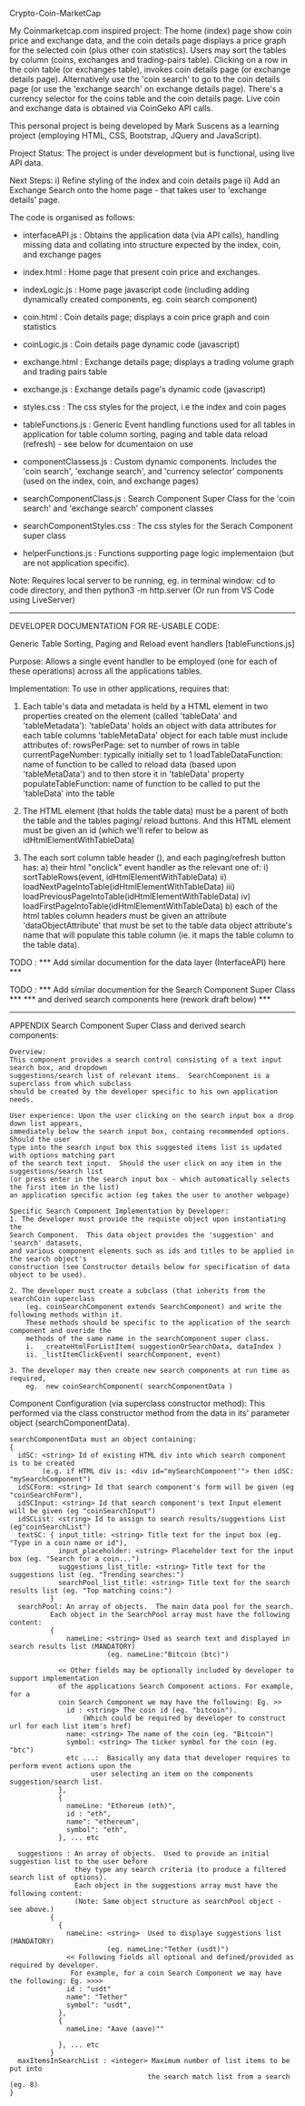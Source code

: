 Crypto-Coin-MarketCap

My Coinmarketcap.com inspired project:  The home (index) page show coin price and exchange data, and the coin details page displays a price graph for the selected coin
(plus other coin statistics).
Users may sort the tables by column (coins, exchanges and trading-pairs table).
Clicking on a row in the coin table (or exchanges table), invokes coin details page
(or exchange details page).  Alternatively use the 'coin search' to go to the coin 
details page (or use the 'exchange search' on exchange details page). There's a
currency selector for the coins table and the coin details page.
Live coin and exchange data is obtained via CoinGeko API calls.

This personal project is being developed by Mark Suscens as a learning project
(employing HTML, CSS, Bootstrap, JQuery and JavaScript).

Project Status:  The project is under development but is functional, using live API data.

Next Steps:
  i) Refine styling of the index and coin details page
 ii) Add an Exchange Search onto the home page - that takes user to 'exchange details' page.

The code is organised as follows:
- interfaceAPI.js   : Obtains the application data (via API calls), handling missing data and
                      collating into structure expected by the index, coin, and exchange pages
- index.html        : Home page that present coin price and exchanges.
- indexLogic.js     : Home page javascript code (including adding dynamically created components, 
                      eg. coin search component)
- coin.html         : Coin details page; displays a coin price graph and coin statistics 
- coinLogic.js      : Coin details page dynamic code (javascript)
- exchange.html     : Exchange details page; displays a trading volume graph and trading pairs table 
- exchange.js       : Exchange details page's dynamic code (javascript)

- styles.css        : The css styles for the project, i.e the index and coin pages

- tableFunctions.js : Generic Event handling functions used for all tables in application
                      for table column sorting, paging and table data reload (refresh)
                      - see below for dcumentaion on use

- componentClassess.js      : Custom dynamic components. Includes the 'coin search',
                              'exchange search', and 'currency selector' components
                              (used on the index, coin, and exchange pages)
- searchComponentClass.js   : Search Component Super Class for the 'coin search'
                              and 'exchange search' component classes
- searchComponentStyles.css : The css styles for the Serach Component super class


- helperFunctions.js        : Functions supporting page logic implementaion
                              (but are not application specific).


Note: Requires local server to be running, eg. in terminal window:
  cd to code directory, and then
  python3 -m http.server
  (Or run from VS Code using LiveServer)


___________________________________________________________________________

DEVELOPER DOCUMENTATION FOR RE-USABLE CODE:

Generic Table Sorting, Paging and Reload event handlers [tableFunctions.js]

Purpose: Allows a single event handler to be employed (one for each of these operations) 
        across all the applications tables.

Implementation:  To use in other applications, requires that:
1. Each table's data and metadata is held by a HTML element in two properties 
   created on the element (called 'tableData' and 'tableMetadata'):
      'tableData' holds an object with data attributes for each table columns
      'tableMetaData' object for each table must include attributes of:
          rowsPerPage:            set to number of rows in table 
          currentPageNumber:      typically initially set to 1
          loadTableDataFunction:  name of function to be called to reload data
                                  (based upon 'tableMetaData') and to then
                                  store it in 'tableData' property
          populateTableFunction:  name of function to be called to put the
                                  'tableData' into the table
          
 2. The HTML element (that holds the table data) must be a parent of both
    the table and the tables paging/ reload buttons.  And this HTML element
     must be given an id (which we'll refer to below as idHtmlElementWithTableData)

 3. The each sort column table header (<th>), and each paging/refresh button has:
    a) their html "onclick" event handler as the relevant one of:
         i)   sortTableRows(event, idHtmlElementWithTableData)
         ii)  loadNextPageIntoTable(idHtmlElementWithTableData)
         iii) loadPreviousPageIntoTable(idHtmlElementWithTableData)
         iv)  loadFirstPageIntoTable(idHtmlElementWithTableData)
    b) each of the html tables column headers <th> must be given an attribute 
      'dataObjectAttribute' that must be set to the table data object attribute's
      name that will populate this table column (ie. it maps the table column to
      the table data).


TODO : *** Add similar documention for the data layer (InterfaceAPI) here ***

TODO : *** Add similar documention for the Search Component Super Class   ***
       *** and derived search components here (rework draft below)        ***

___________________________________________________________________

APPENDIX
  Search Component Super Class and derived search components: 

    Overview:
    This component provides a search control consisting of a text input search box, and dropdown
    suggestions/search list of relevant items.  SearchComponent is a superclass from which subclass
    should be created by the developer specific to his own application needs.

    User experience: Upon the user clicking on the search input box a drop down list appears,
    immediately below the search input box, containg recommended options.  Should the user
    type into the search input box this suggested items list is updated with options matching part
    of the search text input.  Should the user click on any item in the suggestions/search list
    (or press enter in the search input box - which automatically selects the first item in the list)
    an application specific action (eg takes the user to another webpage) 
    
    Specific Search Component Implementation by Developer:
    1. The developer must provide the requiste object upon instantiating the
    Search Component.  This data object provides the 'suggestion' and 'search' datasets,
    and various component elements such as ids and titles to be applied in the search object's
    construction (see Constructor details below for specification of data object to be used).

    2. The developer must create a subclass (that inherits from the searchCoin superclass
        (eg. coinSearchComponent extends SearchComponent) and write the following methods within it.
        These methods should be specific to the application of the search component and overide the
        methods of the same name in the searchComponent super class. 
        i.  _createHtmlForListItem( suggestionOrSearchData, dataIndex )
        ii. _listItemClickEvent( searchComponent, event)

    3. The developer may then create new search components at run time as required,
        eg.  new coinSearchComponent( searchComponentData )
  
  Component Configuration (via superclass constructor method):
    This performed via the class constructor method from the data in its' parameter object
    (searchComponentData).

    searchComponentData must an object containing: 
    {
      idSC: <string> Id of existing HTML div into which search component is to be created 
            (e.g. if HTML div is: <div id="mySearchComponent'"> then idSC: "mySearchComponent")
      idSCForm: <string> Id that search component's form will be given (eg "coinSearchForm"),
      idSCInput: <string> Id that search component's text Input element will be given (eg "coinSearchInput")
      idSCList: <string> Id to assign to search results/suggestions List (eg"coinSearchList")
      textSC: { input_title: <string> Title text for the input box (eg. "Type in a coin name or id"),
                input_placeholder: <string> Placeholder text for the input box (eg. "Search for a coin...")
                suggestions_list_title: <string> Title text for the suggestions list (eg. "Trending searches:")
                searchPool_list_title: <string> Title text for the search results list (eg. "Top matching coins:")
              }
      searchPool: An array of objects.  The main data pool for the search.
              Each object in the SearchPool array must have the following content:
              { 
                  nameLine: <string> Used as search text and displayed in search results list (MANDATORY)
                            (eg. nameLine:"Bitcoin (btc)")

                << Other fields may be optionally included by developer to support implementation
                of the applications Search Component actions. For example, for a
                coin Search Component we may have the following: Eg. >>
                  id : <string> The coin id (eg. "bitcoin").
                      (Which could be required by developer to construct url for each list item's href)
                  name: <string> The name of the coin (eg. "Bitcoin")
                  symbol: <string> The ticker symbol for the coin (eg. "btc")
                  etc ...:  Basically any data that developer requires to perform event actions upon the
                        user selecting an item on the components suggestion/search list.
                },
                {
                  nameLine: "Ethereum (eth)",
                  id : "eth",
                  name": "ethereum",
                  symbol": "eth",
                }, ... etc

      suggestions : An array of objects.  Used to provide an initial suggestion list to the user before
                    they type any search criteria (to produce a filtered search list of options).
                    Each object in the suggestions array must have the following content:
                    (Note: Same object structure as searchPool object - see above.)
              {
                {
                  nameLine: <string>  Used to displaye suggestions list (MANDATORY)
                            (eg. nameLine:"Tether (usdt)")
                  << Following fields all optional and defined/provided as required by developer.
                   For example, for a coin Search Component we may have the following: Eg. >>>>
                  id : "usdt"
                  name": "Tether"
                  symbol": "usdt",
                },
                {
                  nameLine: "Aave (aave)""

                }, ... etc
              }
      maxItemsInSearchList : <integer> Maximum number of list items to be put into
                                      the search match list from a search (eg. 8)                                           
    }


